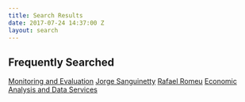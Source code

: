 ```yaml
---
title: Search Results
date: 2017-07-24 14:37:00 Z
layout: search
---
```


## Frequently Searched

[Monitoring and Evaluation](/practice-areas/monitoring-and-evaluation/)
[Jorge Sanguinetty](/our-team/jorge-sanguinetty/)
[Rafael Romeu](/search/?q=rafael-romeu/)
[Economic Analysis and Data Services](/our-team/jorge-sanguinetty/)